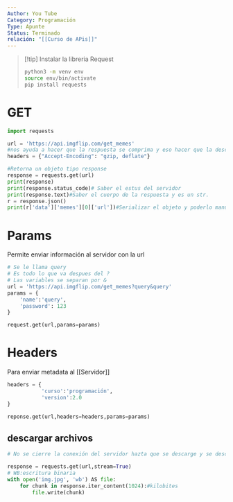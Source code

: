 ```yaml
---
Author: You Tube
Category: Programación
Type: Apunte
Status: Terminado
relación: "[[Curso de APis]]"
---
```

>[!tip] Instalar la libreria Request
>```bash 
>python3 -m venv env
>source env/bin/activate
>pip install requests
>```



# GET

```Python
import requests

url = 'https://api.imgflip.com/get_memes'
#nos ayuda a hacer que la respuesta se comprima y eso hacer que la descarga sea mas rapida.
headers = {"Accept-Encoding": "gzip, deflate"}

#Retorna un objeto tipo response
response = requests.get(url)
print(response)
print(response.status_code)# Saber el estus del servidor
print(response.text)#Saber el cuerpo de la respuesta y es un str.
r = response.json()
print(r['data']['memes'][0]['url'])#Serializar el objeto y poderlo manupular.
```

# Params

Permite enviar información al servidor con la url

```python
# Se le llama query
# Es todo lo que va despues del ?
# Las variables se separan por &
url = 'https://api.imgflip.com/get_memes?query&query'
params = {
	'name':'query',
	'password': 123
}

request.get(url,params=params)
```

# Headers

 Para enviar metadata al [[Servidor]]

```python
headers = {
		   'curso':'programación',
		   'version':2.0
}

reponse.get(url,headers=headers,params=params)
```

## descargar archivos

```python
# No se cierre la conexión del servidor hazta que se descarge y se descarga en chunks.

response = requests.get(url,stream=True)
# WB:escritura binaria
with open('img.jpg', 'wb') AS file:
	for chunk in response.iter_content(1024):#kilobites
		file.write(chunk)
```


